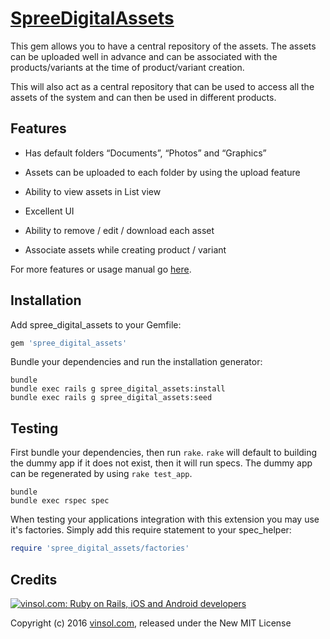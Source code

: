 [SpreeDigitalAssets](http://vinsol.com/spreecommerce-digital-asset-management)
==================

This gem allows you to have a central repository of the assets. The assets can be uploaded well
in advance and can be associated with the products/variants at the time of product/variant
creation.

This will also act as a central repository that can be used to access all the assets of the system
and can then be used in different products.

## Features

* Has default folders “Documents”, “Photos” and “Graphics”

* Assets can be uploaded to each folder by using the upload feature

* Ability to view assets in List view

* Excellent UI

* Ability to remove / edit / download each asset

* Associate assets while creating product / variant

For more features or usage manual go [here](http://vinsol.com/spreecommerce-digital-asset-management).

Installation
------------

Add spree_digital_assets to your Gemfile:

```ruby
gem 'spree_digital_assets'
```

Bundle your dependencies and run the installation generator:

```shell
bundle
bundle exec rails g spree_digital_assets:install
bundle exec rails g spree_digital_assets:seed
```

Testing
-------

First bundle your dependencies, then run `rake`. `rake` will default to building the dummy app if it does not exist, then it will run specs. The dummy app can be regenerated by using `rake test_app`.

```shell
bundle
bundle exec rspec spec
```

When testing your applications integration with this extension you may use it's factories.
Simply add this require statement to your spec_helper:

```ruby
require 'spree_digital_assets/factories'
```

Credits
-------

[![vinsol.com: Ruby on Rails, iOS and Android developers](http://vinsol.com/vin_logo.png "Ruby on Rails, iOS and Android developers")](http://vinsol.com)

Copyright (c) 2016 [vinsol.com](http://vinsol.com "Ruby on Rails, iOS and Android developers"), released under the New MIT License
